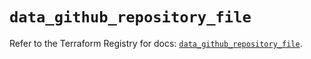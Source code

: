 # `data_github_repository_file`

Refer to the Terraform Registry for docs: [`data_github_repository_file`](https://registry.terraform.io/providers/integrations/github/6.1.0/docs/data-sources/repository_file).

